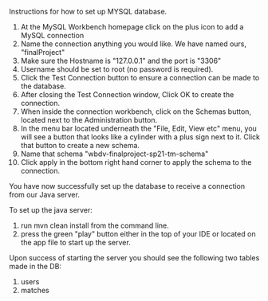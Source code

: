 Instructions for how to set up MYSQL database.

1. At the MySQL Workbench homepage click on the plus icon to add a MySQL connection
2. Name the connection anything you would like.  We have named ours, "finalProject"
3. Make sure the Hostname is "127.0.0.1" and the port is "3306"
4. Username should be set to root (no password is required).
5. Click the Test Connection button to ensure a connection can be made to the database.
6. After closing the Test Connection window, Click OK to create the connection.
7. When inside the connection workbench, click on the Schemas button, located next to the Administration button.
8. In the menu bar located underneath the "File, Edit, View etc" menu, you will see a button that looks like a 
   cylinder with a plus sign next to it.  Click that button to create a new schema.
9. Name that schema "wbdv-finalproject-sp21-tm-schema"
10. Click apply in the bottom right hand corner to apply the schema to the connection.

You have now successfully set up the database to receive a connection from our Java server.

To set up the java server:

1. run mvn clean install from the command line.
2. press the green "play" button either in the top of your IDE or located on the app file to start up the server.

Upon success of starting the server you should see the following two tables made in the DB:

1) users
2) matches
